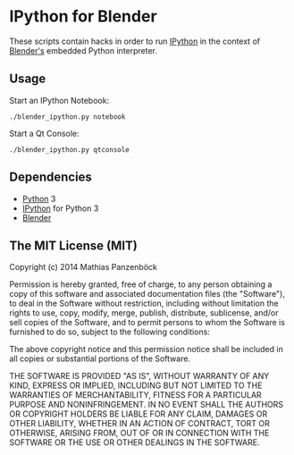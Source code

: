 IPython for Blender
===================

These scripts contain hacks in order to run [IPython][1] in the context of [Blender's][2]
embedded Python interpreter.

[1]: http://ipython.org/
[2]: http://www.blender.org/

Usage
-----

Start an IPython Notebook:

	./blender_ipython.py notebook


Start a Qt Console:

	./blender_ipython.py qtconsole

Dependencies
------------

 * [Python][3] 3
 * [IPython][1] for Python 3
 * [Blender][2]

[3]: https://www.python.org/
 
The MIT License (MIT)
---------------------

Copyright (c) 2014 Mathias Panzenböck

Permission is hereby granted, free of charge, to any person obtaining a copy
of this software and associated documentation files (the "Software"), to deal
in the Software without restriction, including without limitation the rights
to use, copy, modify, merge, publish, distribute, sublicense, and/or sell
copies of the Software, and to permit persons to whom the Software is
furnished to do so, subject to the following conditions:

The above copyright notice and this permission notice shall be included in
all copies or substantial portions of the Software.

THE SOFTWARE IS PROVIDED "AS IS", WITHOUT WARRANTY OF ANY KIND, EXPRESS OR
IMPLIED, INCLUDING BUT NOT LIMITED TO THE WARRANTIES OF MERCHANTABILITY,
FITNESS FOR A PARTICULAR PURPOSE AND NONINFRINGEMENT. IN NO EVENT SHALL THE
AUTHORS OR COPYRIGHT HOLDERS BE LIABLE FOR ANY CLAIM, DAMAGES OR OTHER
LIABILITY, WHETHER IN AN ACTION OF CONTRACT, TORT OR OTHERWISE, ARISING FROM,
OUT OF OR IN CONNECTION WITH THE SOFTWARE OR THE USE OR OTHER DEALINGS IN
THE SOFTWARE.
